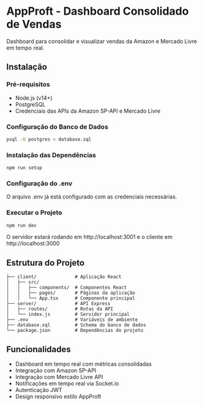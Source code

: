 # AppProft - Dashboard Consolidado de Vendas

Dashboard para consolidar e visualizar vendas da Amazon e Mercado Livre em tempo real.

## Instalação

### Pré-requisitos
- Node.js (v14+)
- PostgreSQL
- Credenciais das APIs da Amazon SP-API e Mercado Livre

### Configuração do Banco de Dados
```bash
psql -U postgres < database.sql
```

### Instalação das Dependências
```bash
npm run setup
```

### Configuração do .env
O arquivo .env já está configurado com as credenciais necessárias.

### Executar o Projeto
```bash
npm run dev
```

O servidor estará rodando em http://localhost:3001 e o cliente em http://localhost:3000

## Estrutura do Projeto
```
├── client/              # Aplicação React
│   ├── src/
│   │   ├── components/  # Componentes React
│   │   ├── pages/       # Páginas da aplicação
│   │   └── App.tsx      # Componente principal
├── server/              # API Express
│   ├── routes/          # Rotas da API
│   └── index.js         # Servidor principal
├── .env                 # Variáveis de ambiente
├── database.sql         # Schema do banco de dados
└── package.json         # Dependências do projeto
```

## Funcionalidades
- Dashboard em tempo real com métricas consolidadas
- Integração com Amazon SP-API
- Integração com Mercado Livre API
- Notificações em tempo real via Socket.io
- Autenticação JWT
- Design responsivo estilo AppProft